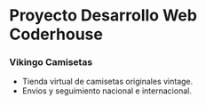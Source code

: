 # Proyecto Desarrollo Web Coderhouse
### Vikingo Camisetas
- Tienda virtual de camisetas originales vintage.
- Envios y seguimiento nacional e internacional.